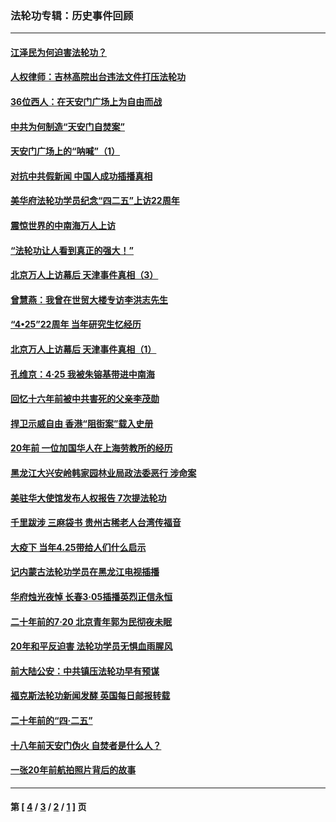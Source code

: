 ### 法轮功专辑：历史事件回顾
---
#### [江泽民为何迫害法轮功？](../../pages/nf5793/n13876324.md?02040430) 
#### [人权律师：吉林高院出台违法文件打压法轮功](../../pages/nf5793/n13825665.md?02040430) 
#### [36位西人：在天安门广场上为自由而战](../../pages/nf5793/n13390029.md?02040430) 
#### [中共为何制造“天安门自焚案”](../../pages/nf5793/n13183270.md?02040430) 
#### [天安门广场上的“呐喊”（1）](../../pages/nf5793/n13105277.md?02040430) 
#### [对抗中共假新闻 中国人成功插播真相](../../pages/nf5793/n12910618.md?02040430) 
#### [美华府法轮功学员纪念“四二五”上访22周年](../../pages/nf5793/n12904445.md?02040430) 
#### [震惊世界的中南海万人上访](../../pages/nf5793/n12903976.md?02040430) 
#### [“法轮功让人看到真正的强大！”](../../pages/nf5793/n12903195.md?02040430) 
#### [北京万人上访幕后 天津事件真相（3）](../../pages/nf5793/n12902807.md?02040430) 
#### [曾慧燕：我曾在世贸大楼专访李洪志先生](../../pages/nf5793/n12898729.md?02040430) 
#### [“4•25”22周年 当年研究生忆经历](../../pages/nf5793/n12894152.md?02040430) 
#### [北京万人上访幕后 天津事件真相（1）](../../pages/nf5793/n12885174.md?02040430) 
#### [孔维京：4·25 我被朱镕基带进中南海](../../pages/nf5793/n12864987.md?02040430) 
#### [回忆十六年前被中共害死的父亲李茂勋](../../pages/nf5793/n12880270.md?02040430) 
#### [捍卫示威自由 香港“阻街案”载入史册](../../pages/nf5793/n12811245.md?02040430) 
#### [20年前 一位加国华人在上海劳教所的经历](../../pages/nf5793/n12707932.md?02040430) 
#### [黑龙江大兴安岭韩家园林业局政法委恶行 涉命案](../../pages/nf5793/n12622815.md?02040430) 
#### [美驻华大使馆发布人权报告 7次提法轮功](../../pages/nf5793/n12520541.md?02040430) 
#### [千里跋涉 三麻袋书 贵州古稀老人台湾传福音](../../pages/nf5793/n12198750.md?02040430) 
#### [大疫下 当年4.25带给人们什么启示](../../pages/nf5793/n12058565.md?02040430) 
#### [记内蒙古法轮功学员在黑龙江电视插播](../../pages/nf5793/n11699194.md?02040430) 
#### [华府烛光夜悼 长春3·05插播英烈正信永恒](../../pages/nf5793/n11397432.md?02040430) 
#### [二十年前的7·20 北京青年郭为民彻夜未眠](../../pages/nf5793/n11354195.md?02040430) 
#### [20年和平反迫害 法轮功学员无惧血雨腥风](../../pages/nf5793/n11348279.md?02040430) 
#### [前大陆公安：中共镇压法轮功早有预谋](../../pages/nf5793/n11352168.md?02040430) 
#### [福克斯法轮功新闻发酵  英国每日邮报转载](../../pages/nf5793/n11285952.md?02040430) 
#### [二十年前的“四·二五”](../../pages/nf5793/n11207639.md?02040430) 
#### [十八年前天安门伪火 自焚者是什么人？](../../pages/nf5793/n10996556.md?02040430) 
#### [一张20年前航拍照片背后的故事](../../pages/nf5793/n10693797.md?02040430) 

---
#### 第 [ [4](./4.md?02040430) / [3](./3.md?02040430) / [2](./2.md?02040430) / [1](./1.md?02040430) ] 页
